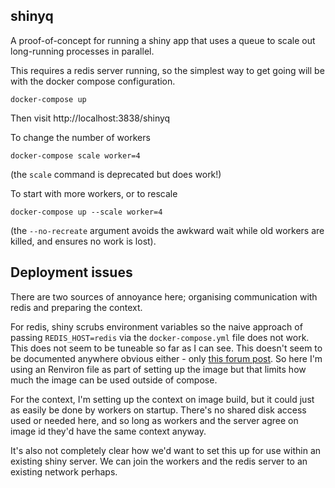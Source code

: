 ## shinyq

A proof-of-concept for running a shiny app that uses a queue to scale out long-running processes in parallel.

This requires a redis server running, so the simplest way to get going will be with the docker compose configuration.

```
docker-compose up
```

Then visit http://localhost:3838/shinyq

To change the number of workers

```
docker-compose scale worker=4
```

(the `scale` command is deprecated but does work!)

To start with more workers, or to rescale

```
docker-compose up --scale worker=4
```

(the `--no-recreate` argument avoids the awkward wait while old workers are killed, and ensures no work is lost).

## Deployment issues

There are two sources of annoyance here; organising communication with redis and preparing the context.

For redis, shiny scrubs environment variables so the naive approach of passing `REDIS_HOST=redis` via the `docker-compose.yml` file does not work.  This does not seem to be tuneable so far as I can see.  This doesn't seem to be documented anywhere obvious either - only [this forum post](https://groups.google.com/forum/#!topic/shiny-discuss/nNs0kztwdWo).  So here I'm using an Renviron file as part of setting up the image but that limits how much the image can be used outside of compose.

For the context, I'm setting up the context on image build, but it could just as easily be done by workers on startup.  There's no shared disk access used or needed here, and so long as workers and the server agree on image id they'd have the same context anyway.

It's also not completely clear how we'd want to set this up for use within an existing shiny server.  We can join the workers and the redis server to an existing network perhaps.
